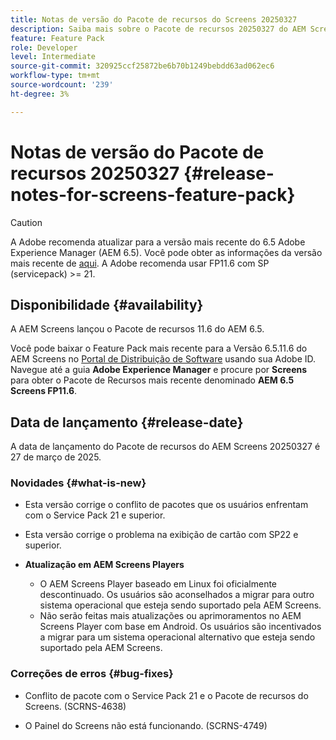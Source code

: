 ```yaml
---
title: Notas de versão do Pacote de recursos do Screens 20250327
description: Saiba mais sobre o Pacote de recursos 20250327 do AEM Screens, lançado em 27 de março de 2025.
feature: Feature Pack
role: Developer
level: Intermediate
source-git-commit: 320925ccf25872be6b70b1249bebdd63ad062ec6
workflow-type: tm+mt
source-wordcount: '239'
ht-degree: 3%

---
```


# Notas de versão do Pacote de recursos 20250327 {#release-notes-for-screens-feature-pack}

>[!CAUTION]
>A Adobe recomenda atualizar para a versão mais recente do 6.5 Adobe Experience Manager (AEM 6.5). Você pode obter as informações da versão mais recente de [aqui](https://experienceleague.adobe.com/pt-br/docs/experience-manager-65/content/release-notes/release-notes).
>A Adobe recomenda usar FP11.6 com SP (servicepack) >= 21.

## Disponibilidade {#availability}

A AEM Screens lançou o Pacote de recursos 11.6 do AEM 6.5.

Você pode baixar o Feature Pack mais recente para a Versão 6.5.11.6 do AEM Screens no [Portal de Distribuição de Software](https://experience.adobe.com/#/downloads/content/software-distribution/br/aem.html) usando sua Adobe ID. Navegue até a guia **Adobe Experience Manager** e procure por **Screens** para obter o Pacote de Recursos mais recente denominado **AEM 6.5 Screens FP11.6**.

## Data de lançamento {#release-date}

A data de lançamento do Pacote de recursos do AEM Screens 20250327 é 27 de março de 2025.

### Novidades {#what-is-new}

* Esta versão corrige o conflito de pacotes que os usuários enfrentam com o Service Pack 21 e superior.

* Esta versão corrige o problema na exibição de cartão com SP22 e superior.

* **Atualização em AEM Screens Players**
   * O AEM Screens Player baseado em Linux foi oficialmente descontinuado. Os usuários são aconselhados a migrar para outro sistema operacional que esteja sendo suportado pela AEM Screens.
   * Não serão feitas mais atualizações ou aprimoramentos no AEM Screens Player com base em Android. Os usuários são incentivados a migrar para um sistema operacional alternativo que esteja sendo suportado pela AEM Screens.

### Correções de erros {#bug-fixes}

* Conflito de pacote com o Service Pack 21 e o Pacote de recursos do Screens. (SCRNS-4638)

* O Painel do Screens não está funcionando. (SCRNS-4749)
